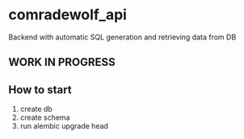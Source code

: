 # comradewolf_api
Backend with automatic SQL generation and retrieving data from DB

## WORK IN PROGRESS

## How to start
1. create db
2. create schema
3. run alembic upgrade head
